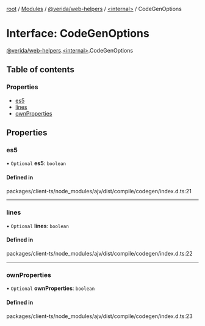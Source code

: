 [root](../README.md) / [Modules](../modules.md) / [@verida/web-helpers](../modules/verida_web_helpers.md) / [<internal\>](../modules/verida_web_helpers._internal_.md) / CodeGenOptions

# Interface: CodeGenOptions

[@verida/web-helpers](../modules/verida_web_helpers.md).[<internal\>](../modules/verida_web_helpers._internal_.md).CodeGenOptions

## Table of contents

### Properties

- [es5](verida_web_helpers._internal_.CodeGenOptions.md#es5)
- [lines](verida_web_helpers._internal_.CodeGenOptions.md#lines)
- [ownProperties](verida_web_helpers._internal_.CodeGenOptions.md#ownproperties)

## Properties

### es5

• `Optional` **es5**: `boolean`

#### Defined in

packages/client-ts/node_modules/ajv/dist/compile/codegen/index.d.ts:21

___

### lines

• `Optional` **lines**: `boolean`

#### Defined in

packages/client-ts/node_modules/ajv/dist/compile/codegen/index.d.ts:22

___

### ownProperties

• `Optional` **ownProperties**: `boolean`

#### Defined in

packages/client-ts/node_modules/ajv/dist/compile/codegen/index.d.ts:23
